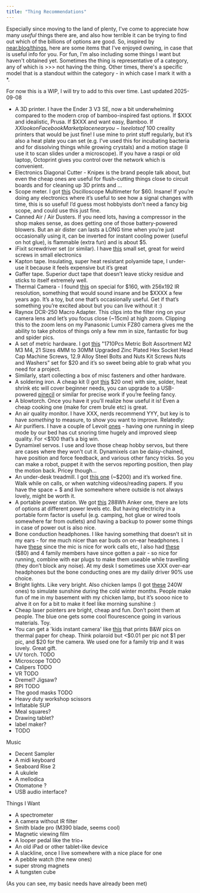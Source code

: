 ```yaml
---
title: "Thing Recommendations"
---
```


Especially since moving to the land of plenty, I've come to appreciate how many *useful* things there are, and also how terrible it can be trying to find out which of the billions of options are good. So, inspired by [near.blog/things](https://near.blog/things/), here are some items that I've enjoyed owning, in case that is useful info for you. For fun, I'm also including some things I want but haven't obtained yet. Sometimes the thing is representative of a category, any of which is >>> not having the thing. Other times, there's a specific model that is a standout within the category - in which case I mark it with a *.

For now this is a WIP, I will try to add to this over time. Last updated 2025-09-08

- A 3D printer. I have the Ender 3 V3 SE, now a bit underwhelming compared to the modern crop of bamboo-inspired fast options. If $XXX and idealistic, Prusa. If $XXX and want easy, Bamboo. If $XX look on Facebook Marketplace near you - I see lots of ~$100 creality printers that would be just fine! I use mine to print stuff regularly, but it’s also a heat plate you can set (e.g. I’ve used this for incubating bacteria and for dissolving things while growing crystals) and a motion stage (I use it to scan slides under a microscope). If you have a raspi or old laptop, Octoprint gives you control over the network which is convenient.
- Electronics Diagonal Cutter - Knipex is the brand people talk about, but even the cheap ones are useful for flush-cutting things close to circuit boards and for cleaning up 3D prints and ...
- Scope meter. I got [this](https://www.amazon.com/dp/B0C3D1KVPB) Oscilloscope Multimeter for $60. Insane! If you’re doing any electronics where it’s useful to see how a signal changes with time, this is so useful! I’d guess most hobbyists don’t need a fancy big scope, and could use this just fine.
- Canned Air / Air Dusters. If you need lots, having a compressor in the shop makes sense, as does getting one of those battery-powered blowers. But an air dister can lasts a LONG time when you’re just occasionally using it, can be inverted for instant cooling power (useful on hot glue), is flammable (extra fun) and is about $5.
- iFixit screwdriver set (or similar). I have [this](https://www.amazon.com/dp/B08NWKMT8V) small set, great for weird screws in small electronics
- Kapton tape. Insulating, super heat resistant polyamide tape, I under-use it because it feels expensive but it’s great
- Gaffer tape. Superior duct tape that doesn’t leave sticky residue and sticks to itself extremely well.
- Thermal Camera - I found [this](https://www.amazon.com/dp/B0C1ZTWYTR) on special for $160, with 256x192 IR resolution, something that would sound insane and be $XXXX a few years ago. It’s a toy, but one that’s occasionally useful. Get if that’s something you’re excited about but you can live without it :)
- Raynox DCR-250 Macro Adapter. This clips into the filter ring on your camera lens and let’s you focus close (~15cm) at high zoom. Clipping this to the zoom lens on my Panasonic Lumix FZ80 camera gives me the ability to take photos of things only a few mm in size, fantastic for bug and spider pics.
- A set of metric hardware. I got [this]([amazon.com/dp/B07K1DV93T](http://amazon.com/dp/B07K1DV93T)) "1710Pcs Metric Bolt Assortment M2 M3 M4, 21 Sizes 4MM to 30MM Upgraded Zinc Plated Hex Socket Head Cap Machine Screws, 12.9 Alloy Steel Bolts and Nuts Kit Screws Nuts and Washers” set for $20 and it’s so sweet being able to grab what you need for a project.
- Similarly, start collecting a box of misc fasteners and other hardware.
- A soldering iron. A cheap kit (I got [this](https://www.amazon.com/dp/B07GTGGLXN?th=1) $20 one) with sire, solder, heat shrink etc will cover beginner needs, you can upgrade to a USB-powered [pinecil](https://www.amazon.com/dp/B096X6SG13) or similar for precise work if you’re feeling fancy.
- A blowtorch. Once you have it you’ll realize how useful it is! Even a cheap cooking one (make for crem brule etc) is great.
- An air quality monitor. I have XXX, nerds recommend YYY, but key is to have *something* to measure, to show you want to improve. Relatedly:
- Air purifiers. I have a couple of Levoit [ones](https://www.amazon.com/dp/B07VVK39F7) - having one running in sleep mode by our bed has cut snoring time hugely and improved sleep quality. For <$100 that’s a big win.
- Dynamixel servos. I use and love those cheap hobby servos, but there are cases where they won’t cut it. Dynamixels can be daisy-chained, have position and force feedback, and various other fancy tricks. So you can make a robot, puppet it with the servos reporting position, then play the motion back. Pricey though…
- An under-desk treadmill. I got [this one](https://www.amazon.com/dp/B08P7K8XTX) (~$200) and it’s worked fine. Walk while on calls, or when watching videos/reading papers. If you have the space + $ and live somewhere where outside is not always lovely, might be worth it.
- A portable power station. We got [this](https://www.amazon.com/dp/B0D62GMQ3F) 288Wh Anker one, there are lots of options at different power levels etc. But having electricity in a portable form factor is useful (e.g. camping, hot glue or wired tools somewhere far from outlets) and having a backup to power some things in case of power out is also nice.
- Bone conduction headphones. I like having something that doesn’t sit in my ears - for me much nicer than ear buds on on-ear headphones. I have [these](https://www.amazon.com/dp/B091XZM6KK) since the mic is nice for work calls etc, I also had [these](https://www.amazon.com/dp/B09BW29FJS) ($80) and 4 family members have since gotten a pair - so nice for running, combine with ear plugs to make them useable while travelling (they don’t block any noise). At my desk I sometimes use XXX over-ear headphones but the bone conducting ones are my daiily driver 90% use choice.
- Bright lights. Like very bright. Also chicken lamps (I got [these](https://www.amazon.com/dp/B0CX1C2JR8) 240W ones) to simulate sunshine during the cold winter months. People make fun of me in my basement with my chicken lamp, but it’s soooo nice to ahve it on for a bit to make it feel like morning sunshine :)
- Cheap laser pointers are bright, cheap and fun. Don’t point them at people. The blue one gets some cool flourescence going in various materials. Toy.
- You can get a 'kids instant camera' like [this](https://www.amazon.com/dp/B0CPTVT6MH) that prints B&W pics on thermal paper for cheap. Think polaroid but <$0.01 per pic not $1 per pic, and $20 for the camera. We used one for a family trip and it was lovely. Great gift.
- UV torch. TODO
- Microscope TODO
- Calipers TODO
- VR TODO
- Dremel? Jigsaw?
- RPI TODO
- The good masks TODO
- Heavy duty workshop scissors
- Inflatable SUP
- Meal squares?
- Drawing tablet?
- label maker?
- TODO

Music

- Decent Sampler
- A midi keyboard
- Seaboard Rise 2
- A ukulele
- A mellodica
- Otomatone ?
- USB audio interface?

Things I Want

- A spectrometer
- A camera without IR filter
- Smith blade pro (M390 blade, seems cool)
- Magnetic viewing film
- A looper pedal like the trio+
- An old iPad or other tablet-like device
- A slackline, once I live somewhere with a nice place for one
- A pebble watch (the new ones)
- super strong magnets
- A tungsten cube

(As you can see, my basic needs have already been met)